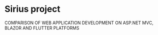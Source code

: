 # Sirius project
COMPARISON OF WEB APPLICATION DEVELOPMENT ON ASP.NET MVC, BLAZOR AND FLUTTER PLATFORMS
